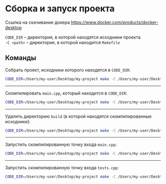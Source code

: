 # Сборка и запуск проекта

Ссылка на скачивание докера <https://www.docker.com/products/docker-desktop>

`CODE_DIR` – директория, в которой находятся исходники проекта\
`-C <path>` – директория, в которой находится `Makefile`

## Команды

Собрать проект, исходники которого находятся в `CODE_DIR`:

```bash
CODE_DIR=/Users/my-user/Desktop/my-project make -C /Users/my-user/Desktop/oop/gcc build
```

---

Скомпилировать `main.cpp`, который находится в `CODE_DIR`:

```bash
CODE_DIR=/Users/my-user/Desktop/my-project make -C /Users/my-user/Desktop/oop/gcc compile-main
```

---

Удалить директорию `build` (в которой находятся скомпилированные исходники):

```bash
CODE_DIR=/Users/my-user/Desktop/my-project make -C /Users/my-user/Desktop/oop/gcc clear
```

---

Запустить скомпилированную точку входа `main.cpp`:

```bash
CODE_DIR=/Users/my-user/Desktop/my-project make -C /Users/my-user/Desktop/oop/gcc run-main
```

---

Запустить скомпилированную точку входа `tests.cpp`:

```bash
CODE_DIR=/Users/my-user/Desktop/my-project make -C /Users/my-user/Desktop/oop/gcc run-tests
```
